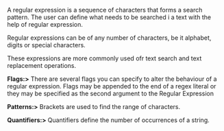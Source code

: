
<p>
 A regular expression is a sequence of characters that forms a search pattern.
 The user can define what needs to be searched i a text with the help of regular expression.

 Regular expressions can be of any number of characters, be it alphabet, digits or special characters.

 These expressions are more commonly used ofr text search and text replacement operations.
 </p>

 <p> <strong>Flags:></strong> There are several flags you can specify to alter the behaviour of a regular expression.
   Flags may be appended to the end of a regex literal or they may be specified as the second 
   argument to the Regular Expression</p>

   <p><strong>Patterns:></strong> Brackets are used to find the range of characters.</p>

   <p><strong>Quantifiers:></strong> Quantifiers define the number of occurrences of a string.</p>
